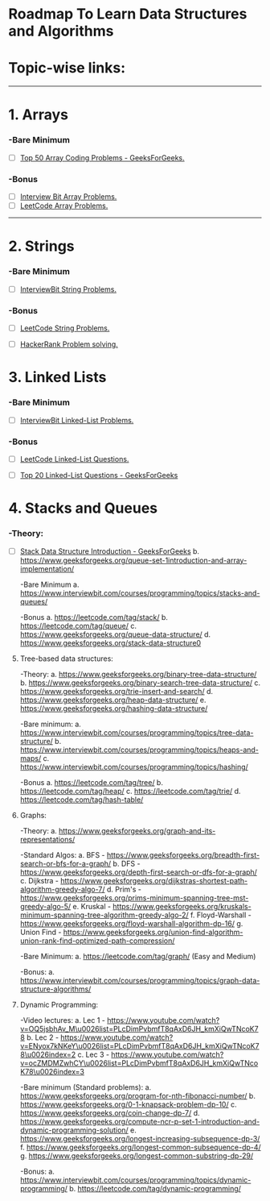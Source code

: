 Roadmap To Learn Data Structures and Algorithms
===============================================

# Topic-wise links:
-------------------
# 1. Arrays

###	-Bare Minimum
- [ ] [Top 50 Array Coding Problems - GeeksForGeeks.](https://www.geeksforgeeks.org/top-50-array-coding-problems-for-interviews/ "Top 50 Array Coding Problems - GeeksForGeeks")

###	-Bonus
- [ ] [Interview Bit Array Problems.](https://www.interviewbit.com/courses/programming/topics/arrays/ "Interview Bit Array Problems")
- [ ] [LeetCode Array Problems.](https://leetcode.com/tag/array/ "LeetCode Array Problems")
---------------------------------------------


# 2. Strings

###	-Bare Minimum
- [ ] [InterviewBit String Problems.](https://www.interviewbit.com/courses/programming/topics/strings/ "InterviewBit String Problems")
	
###	-Bonus
- [ ] [LeetCode String Problems.](https://leetcode.com/tag/string/ "LeetCode String Problems")
- [ ] [HackerRank Problem solving.](https://www.hackerrank.com/domains/algorithms?filters%5Bstatus%5D%5B%5D=unsolved%5Cu0026filters%5Bsubdomains%5D%5B%5D%3Dstrings%5Cu0026badge_type%3Dproblem-solving&filters%5Bstatus%5D%5B%5D=unsolved&filters%5Bsubdomains%5D%5B%5D=strings "HackerRank Problem solving")


# 3. Linked Lists
	
###	-Bare Minimum
- [ ] [InterviewBit Linked-List Problems.](https://www.interviewbit.com/courses/programming/topics/linked-lists/ "InterviewBit Linked-List Problems")

###	-Bonus
- [ ] [LeetCode Linked-List Questions.](https://leetcode.com/tag/linked-list/ "LeetCode Linked-List Questions")
- [ ] [Top 20 Linked-List Questions - GeeksForGeeks](https://www.geeksforgeeks.org/top-20-linked-list-interview-question/ "Top 20 Linked-List Questions - GeeksForGeeks")


# 4. Stacks and Queues
	
###	-Theory:
- [ ] [Stack Data Structure Introduction - GeeksForGeeks](https://www.geeksforgeeks.org/stack-data-structure-introduction-program/ "Stack Data Structure Introduction - GeeksForGeeks")
		b. https://www.geeksforgeeks.org/queue-set-1introduction-and-array-implementation/

	-Bare Minimum
		a. https://www.interviewbit.com/courses/programming/topics/stacks-and-queues/

	-Bonus
		a. https://leetcode.com/tag/stack/
		b. https://leetcode.com/tag/queue/
		c. https://www.geeksforgeeks.org/queue-data-structure/
		d. https://www.geeksforgeeks.org/stack-data-structure0


5. Tree-based data structures:

	-Theory:
		a. https://www.geeksforgeeks.org/binary-tree-data-structure/
		b. https://www.geeksforgeeks.org/binary-search-tree-data-structure/
		c. https://www.geeksforgeeks.org/trie-insert-and-search/
		d. https://www.geeksforgeeks.org/heap-data-structure/
		e. https://www.geeksforgeeks.org/hashing-data-structure/

	-Bare minimum:
		a. https://www.interviewbit.com/courses/programming/topics/tree-data-structure/
		b. https://www.interviewbit.com/courses/programming/topics/heaps-and-maps/
		c. https://www.interviewbit.com/courses/programming/topics/hashing/

	-Bonus
		a. https://leetcode.com/tag/tree/
		b. https://leetcode.com/tag/heap/
		c. https://leetcode.com/tag/trie/
		d. https://leetcode.com/tag/hash-table/


6. Graphs:

	-Theory:
		a. https://www.geeksforgeeks.org/graph-and-its-representations/

	-Standard Algos:
		a. BFS - https://www.geeksforgeeks.org/breadth-first-search-or-bfs-for-a-graph/
		b. DFS - https://www.geeksforgeeks.org/depth-first-search-or-dfs-for-a-graph/
		c. Dijkstra - https://www.geeksforgeeks.org/dijkstras-shortest-path-algorithm-greedy-algo-7/
		d. Prim's - https://www.geeksforgeeks.org/prims-minimum-spanning-tree-mst-greedy-algo-5/
		e. Kruskal - https://www.geeksforgeeks.org/kruskals-minimum-spanning-tree-algorithm-greedy-algo-2/
		f. Floyd-Warshall - https://www.geeksforgeeks.org/floyd-warshall-algorithm-dp-16/
		g. Union Find - https://www.geeksforgeeks.org/union-find-algorithm-union-rank-find-optimized-path-compression/


	-Bare Minimum:
		a. https://leetcode.com/tag/graph/ (Easy and Medium)

	-Bonus:
		a. https://www.interviewbit.com/courses/programming/topics/graph-data-structure-algorithms/


7. Dynamic Programming:
	
	-Video lectures:
		a. Lec 1 - https://www.youtube.com/watch?v=OQ5jsbhAv_M\u0026list=PLcDimPvbmfT8qAxD6JH_kmXiQwTNcoK78
		b. Lec 2 - https://www.youtube.com/watch?v=ENyox7kNKeY\u0026list=PLcDimPvbmfT8qAxD6JH_kmXiQwTNcoK78\u0026index=2
		c. Lec 3 - https://www.youtube.com/watch?v=ocZMDMZwhCY\u0026list=PLcDimPvbmfT8qAxD6JH_kmXiQwTNcoK78\u0026index=3

	-Bare minimum (Standard problems):
		a. https://www.geeksforgeeks.org/program-for-nth-fibonacci-number/
		b. https://www.geeksforgeeks.org/0-1-knapsack-problem-dp-10/
		c. https://www.geeksforgeeks.org/coin-change-dp-7/
		d. https://www.geeksforgeeks.org/compute-ncr-p-set-1-introduction-and-dynamic-programming-solution/
		e. https://www.geeksforgeeks.org/longest-increasing-subsequence-dp-3/
		f. https://www.geeksforgeeks.org/longest-common-subsequence-dp-4/
		g. https://www.geeksforgeeks.org/longest-common-substring-dp-29/


	-Bonus:
		a. https://www.interviewbit.com/courses/programming/topics/dynamic-programming/
		b. https://leetcode.com/tag/dynamic-programming/
